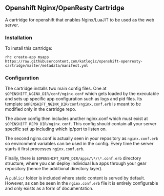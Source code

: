 ## Openshift Nginx/OpenResty Cartridge

A cartridge for openshift that enables Nginx/LuaJIT to be used as the web server.

### Installation

To install this cartridge:

`rhc create-app myapp https://raw.githubusercontent.com/katlogic/openshift-openresty-cartridge/master/metadata/manifest.yml`

### Configuration

The cartridge installs two main config files. One at `$OPENSHIFT_NGINX_DIR/conf/nginx.conf`
which gets loaded by the executable and sets up specific app configuration such as logs and
pid files. Its template `$OPENSHIFT_NGINX_DIR/conf/nginx.conf.erb` is meant to be modified
only in the cartridge repo.

The above config then includes another nginx.conf which must exist at `$OPENSHIFT_REPO_DIR/nginx.conf`.
This config should contain all your server specific set up including which ip/port to listen on.

The second nginx.conf is actually seen in your repository as `nginx.conf.erb` so environment
variables can be used in the config. Every time the server starts it first processes `nginx.conf.erb`.

Finally, there is `$OPENSHIFT_REPO_DIR/apps/\*/\*.conf.erb` directory structure, where you can deploy
individual lua apps through your gear repository (hence the additional directory layer).

A `public/` folder is included where static content is served by default. However, as can be seen
in the `nginx.conf.erb` file it is entirely configurable and only exists as a form of documentation.
